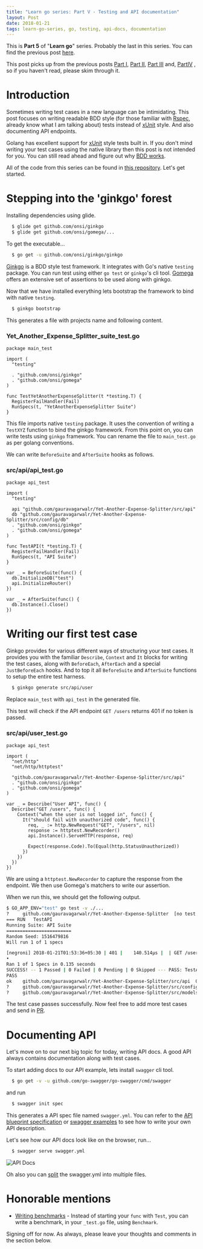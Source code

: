 ```yaml
---
title: "Learn go series: Part V - Testing and API documentation"
layout: Post
date: 2018-01-21
tags: learn-go-series, go, testing, api-docs, documentation
---
```


This is **Part 5** of "**Learn go**" series. Probably the last in this series. You can find the previous post [here][LearnGoPartIV].

This post picks up from the previous posts [Part I][LearnGoPartI], [Part II][LearnGoPartII], [Part III][LearnGoPartIII] and, [PartIV][LearnGoPartIV] , so if you haven't read, please skim through it.

# Introduction

Sometimes writing test cases in a new language can be intimidating. This post focuses on writing readable BDD style (for those familiar with [Rspec][Rspec], already know what I am talking about) tests instead of [xUnit][xUnit] style. And also documenting API endpoints.

Golang has excellent support for [xUnit][TestingPackage] style tests built in. If you don't mind writing your test cases using the native library then this post is not intended for you. You can still read ahead and figure out why [BDD works][IntroducingBDD].

All of the code from this series can be found in [this repository][YAES-API]. Let's get started.

# Stepping into the 'ginkgo' forest

Installing dependencies using glide.

```bash
  $ glide get github.com/onsi/ginkgo
  $ glide get github.com/onsi/gomega/...
```

To get the executable...
```bash
  $ go get -u github.com/onsi/ginkgo/ginkgo
```

[Ginkgo][Ginkgo] is a BDD style test framework. It integrates with Go's native `testing` package. You can run test using either `go test` or `ginkgo`'s cli tool. [Gomega][Gomega] offers an extensive set of assertions to be used along with ginkgo.

Now that we have installed everything lets bootstrap the framework to bind with native `testing`.

```bash
  $ ginkgo bootstrap
```

This generates a file with projects name and following content.

### Yet_Another_Expense_Splitter_suite_test.go

```golang
package main_test

import (
  "testing"

  . "github.com/onsi/ginkgo"
  . "github.com/onsi/gomega"
)

func TestYetAnotherExpenseSplitter(t *testing.T) {
  RegisterFailHandler(Fail)
  RunSpecs(t, "YetAnotherExpenseSplitter Suite")
}
```

This file imports native `testing` package. It uses the convention of writing a `TestXYZ` function to bind the ginkgo framework. From this point on, you can write tests using `ginkgo` framework. You can rename the file to `main_test.go` as per golang conventions.

We can write `BeforeSuite` and `AfterSuite` hooks as follows.

### src/api/api_test.go

```golang
package api_test

import (
  "testing"

  api "github.com/gauravagarwalr/Yet-Another-Expense-Splitter/src/api"
  db "github.com/gauravagarwalr/Yet-Another-Expense-Splitter/src/config/db"
  . "github.com/onsi/ginkgo"
  . "github.com/onsi/gomega"
)

func TestAPI(t *testing.T) {
  RegisterFailHandler(Fail)
  RunSpecs(t, "API Suite")
}

var _ = BeforeSuite(func() {
  db.InitializeDB("test")
  api.InitializeRouter()
})

var _ = AfterSuite(func() {
  db.Instance().Close()
})
```

# Writing our first test case

Ginkgo provides for various different ways of structuring your test cases. It provides you with the familiar `Describe`, `Context` and `It` blocks for writing the test cases, along with `BeforeEach`, `AfterEach` and a special `JustBeforeEach` hooks. And to top it all `BeforeSuite` and `AfterSuite` functions to setup the entire test harness.

```bash
  $ ginkgo generate src/api/user
```

Replace `main_test` with `api_test` in the generated file.

This test will check if the API endpoint `GET /users` returns 401 if no token is passed.

### src/api/user_test.go

```golang
package api_test

import (
  "net/http"
  "net/http/httptest"

  "github.com/gauravagarwalr/Yet-Another-Expense-Splitter/src/api"
  . "github.com/onsi/ginkgo"
  . "github.com/onsi/gomega"
)

var _ = Describe("User API", func() {
  Describe("GET /users", func() {
    Context("when the user is not logged in", func() {
      It("should fail with unauthorized code", func() {
        req, _ := http.NewRequest("GET", "/users", nil)
        response := httptest.NewRecorder()
        api.Instance().ServeHTTP(response, req)

        Expect(response.Code).To(Equal(http.StatusUnauthorized))
      })
    })
  })
})
```

We are using a `httptest.NewRecorder` to capture the response from the endpoint. We then use Gomega's matchers to write our assertion.

When we run this, we should get the following output.

```bash
$ GO_APP_ENV="test" go test -v ./...
?     github.com/gauravagarwalr/Yet-Another-Expense-Splitter  [no test files]
=== RUN   TestAPI
Running Suite: API Suite
========================
Random Seed: 1516479816
Will run 1 of 1 specs

[negroni] 2018-01-21T01:53:36+05:30 | 401 |    140.514µs |  | GET /users
•
Ran 1 of 1 Specs in 0.135 seconds
SUCCESS! -- 1 Passed | 0 Failed | 0 Pending | 0 Skipped --- PASS: TestAPI (0.14s)
PASS
ok    github.com/gauravagarwalr/Yet-Another-Expense-Splitter/src/api  0.175s
?     github.com/gauravagarwalr/Yet-Another-Expense-Splitter/src/config/db  [no test files]
?     github.com/gauravagarwalr/Yet-Another-Expense-Splitter/src/models [no test files]
```

The test case passes successfully. Now feel free to add more test cases and send in [PR][YAES-API-Latest].

# Documenting API

Let's move on to our next big topic for today, writing API docs. A good API always contains documentation along with test cases.

To start adding docs to our API example, lets install `swagger` cli tool.

```bash
  $ go get -v -u github.com/go-swagger/go-swagger/cmd/swagger
```

and run

```bash
  $ swagger init spec
```

This generates a API spec file named `swagger.yml`. You can refer to the [API blueprint specification][APIBlueprint] or [swagger examples][SwaggerExamples] to see how to write your own API description.

Let's see how our API docs look like on the browser, run...

```bash
  $ swagger serve swagger.yml
```
![API Docs][APIDocsImage]

Oh also you can [split][Azimi.me] the swagger.yml into multiple files.

# Honorable mentions

  * [Writing benchmarks][DaveCheney] - Instead of starting your `func` with `Test`, you can write a benchmark, in your `_test.go` file, using `Benchmark`.

Signing off for now. As always, please leave your thoughts and comments in the section below.

[LearnGoPartI]: http://blog.gauravagarwalr.com/posts/2017-12-18-learn-go-series-part-1/
[LearnGoPartII]: https://blog.gauravagarwalr.com/posts/2017-12-25-learn-go-series-part-2/
[LearnGoPartIII]: https://blog.gauravagarwalr.com/posts/2018-01-09-learn-go-series-part-3/
[LearnGoPartIV]: https://blog.gauravagarwalr.com/posts/2018-01-14-learn-go-series-part-4/
[Rspec]: http://rspec.info/
[xUnit]: https://en.wikipedia.org/wiki/XUnit
[TestingPackage]: https://golang.org/pkg/testing/
[IntroducingBDD]: https://dannorth.net/introducing-bdd/
[Ginkgo]: https://github.com/onsi/ginkgo
[Gomega]: https://github.com/onsi/gomega
[YAES-API]: https://github.com/gauravagarwalr/Yet-Another-Expense-Splitter/tree/6af8c4d6fbf0e50f529dd3687242df53f21fc684
[YAES-API-Latest]: https://github.com/gauravagarwalr/Yet-Another-Expense-Splitter
[APIBlueprint]: https://apiblueprint.org/
[SwaggerExamples]: https://github.com/go-swagger/go-swagger/tree/master/examples
[APIDocsImage]: /assets/images/01-learn-go-series-part-5.png
[Azimi.me]: http://azimi.me/2015/07/16/split-swagger-into-smaller-files.html
[DaveCheney]: https://dave.cheney.net/2013/06/30/how-to-write-benchmarks-in-go
